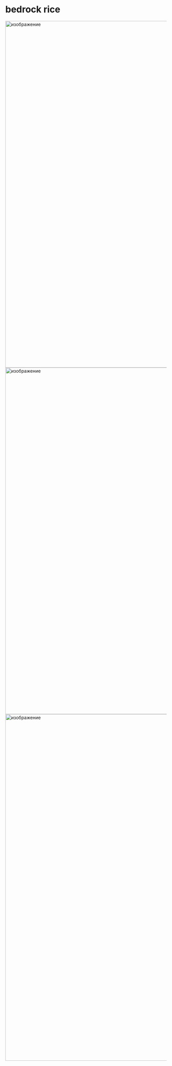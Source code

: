 # bedrock rice
<img width="1920" height="1080" alt="изображение" src="https://github.com/user-attachments/assets/a4b1dc27-974b-4903-a54a-89406bea161d" />
<img width="1920" height="1080" alt="изображение" src="https://github.com/user-attachments/assets/00cd38cd-dec2-40f7-a95b-0c0cfa533487" />
<img width="1920" height="1080" alt="изображение" src="https://github.com/user-attachments/assets/bee8ae1b-7dee-4837-b62e-4abeac2e4960" />
